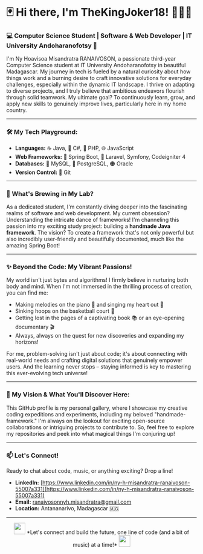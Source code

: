 # 🃏 Hi there, I'm TheKingJoker18! 👋👑✨

### 💻 Computer Science Student | Software & Web Developer | IT University Andoharanofotsy 🚀

I'm Ny Hoavisoa Misandratra RANAIVOSON, a passionate third-year Computer Science student at IT University Andoharanofotsy in beautiful Madagascar. My journey in tech is fueled by a natural curiosity about how things work and a burning desire to craft innovative solutions for everyday challenges, especially within the dynamic IT landscape. I thrive on adapting to diverse projects, and I truly believe that ambitious endeavors flourish through solid teamwork. My ultimate goal? To continuously learn, grow, and apply new skills to genuinely improve lives, particularly here in my home country.

---

### 🛠️ My Tech Playground:

* **Languages:** ☕ Java, 💎 C#, 🐘 PHP, 🌐 JavaScript
* **Web Frameworks:** 🌿 Spring Boot, 🧡 Laravel,  Symfony, Codeigniter 4
* **Databases:** 🐬 MySQL, 🐘 PostgreSQL, 🟠 Oracle
* **Version Control:** 🐙 Git

---

### 🌱 What's Brewing in My Lab?

As a dedicated student, I'm constantly diving deeper into the fascinating realms of software and web development. My current obsession? Understanding the intricate dance of frameworks! I'm channeling this passion into my exciting study project: building a **handmade Java framework**. The vision? To create a framework that's not only powerful but also incredibly user-friendly and beautifully documented, much like the amazing Spring Boot!

---

### ✨ Beyond the Code: My Vibrant Passions!

My world isn't just bytes and algorithms! I firmly believe in nurturing both body and mind. When I'm not immersed in the thrilling process of creation, you can find me:
* Making melodies on the piano 🎹 and singing my heart out 🎤
* Sinking hoops on the basketball court 🏀
* Getting lost in the pages of a captivating book 📚 or an eye-opening documentary 🎬
* Always, always on the quest for new discoveries and expanding my horizons!

For me, problem-solving isn't just about code; it's about connecting with real-world needs and crafting digital solutions that genuinely empower users. And the learning never stops – staying informed is key to mastering this ever-evolving tech universe!

---

### 🌟 My Vision & What You'll Discover Here:

This GitHub profile is my personal gallery, where I showcase my creative coding expeditions and experiments, including my beloved "handmade-framework." I'm always on the lookout for exciting open-source collaborations or intriguing projects to contribute to. So, feel free to explore my repositories and peek into what magical things I'm conjuring up!

---

### 📫 Let's Connect!

Ready to chat about code, music, or anything exciting? Drop a line!
* **LinkedIn:** [https://www.linkedin.com/in/ny-h-misandratra-ranaivoson-55007a331](https://www.linkedin.com/in/ny-h-misandratra-ranaivoson-55007a331)
* **Email:** ranaivosonnyh.misandratra@gmail.com
* **Location:** Antananarivo, Madagascar 🇲🇬

---

<p align="center">
  <img src="https://media.giphy.com/media/LmNwrBhejkK9xpHnJ0/giphy.gif" width="30">  *Let's connect and build the future, one line of code (and a bit of music) at a time!* <img src="https://media.giphy.com/media/LmNwrBhejkK9xpHnJ0/giphy.gif" width="30">
</p>
